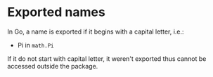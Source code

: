 # Exported names

In Go, a name is exported if it begins with a capital letter, i.e.:

- Pi in `math.Pi`

If it do not start with capital letter, it weren't exported thus cannot be accessed outside the package.
